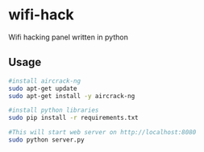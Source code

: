 # wifi-hack
Wifi hacking panel written in python

## Usage

```bash
#install aircrack-ng
sudo apt-get update
sudo apt-get install -y aircrack-ng

#install python libraries
sudo pip install -r requirements.txt

#This will start web server on http://localhost:8080
sudo python server.py

```